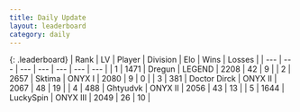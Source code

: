 ```yaml
---
title: Daily Update
layout: leaderboard
category: daily
---
```


{: .leaderboard}
| Rank | LV | Player | Division | Elo | Wins | Losses |
| --- | --- | --- | --- | --- | --- | --- |
| <span data-change="0">1</span> | 1471 | <span title="ID: 337810">Dregun</span> | LEGEND | <span data-change="96">2208</span> | <span data-change="16">42</span> | <span data-change="1">9</span> |
| <span data-change="-">2</span> | 2657 | <span title="ID: 353063">Sktima</span> | ONYX I | <span data-change="-">2080</span> | <span data-change="-">9</span> | <span data-change="-">0</span> |
| <span data-change="-1">3</span> | 381 | <span title="ID: 67210">Doctor Dirck</span> | ONYX II | <span data-change="7">2067</span> | <span data-change="3">48</span> | <span data-change="1">19</span> |
| <span data-change="-">4</span> | 488 | <span title="ID: 300446">Ghtyudvk</span> | ONYX II | <span data-change="-">2056</span> | <span data-change="-">43</span> | <span data-change="-">13</span> |
| <span data-change="6">5</span> | 1644 | <span title="ID: 498412">LuckySpin</span> | ONYX III | <span data-change="126">2049</span> | <span data-change="21">26</span> | <span data-change="9">10</span> |